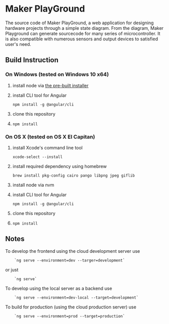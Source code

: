 # Maker PlayGround

The source code of Maker PlayGround, a web application for designing hardware projects
through a simple state diagram. From the diagram, Maker Playground can generate sourcecode 
for many series of microcontroller. It is also compatible with numerous sensors and output 
devices to satisfied user's need.

<!--## Browser Compatibility-->

## Build Instruction

### On Windows (tested on Windows 10 x64)
1. install node via [the pre-built installer](https://nodejs.org/en/download/)
2. install CLI tool for Angular

    `npm install -g @angular/cli`

3. clone this repository
4. `npm install`

<!--### On Linux (tested on Ubuntu 16.04 LTS)-->

### On OS X (tested on OS X EI Capitan)
1. install Xcode's command line tool 
        
    `xcode-select --install`

2. install required dependency using homebrew
    
    `brew install pkg-config cairo pango libpng jpeg giflib`

3. install node via nvm
4. install CLI tool for Angular

    `npm install -g @angular/cli`

5. clone this repository
6. `npm install`

## Notes

To develop the frontend using the cloud development server use

        `ng serve --environment=dev --targer=development`

or just

        `ng serve`

To develop using the local server as a backend use

        `ng serve --environment=dev-local --target=development`

To build for production (using the cloud production server) use 

        `ng serve --environment=prod --target=production`

